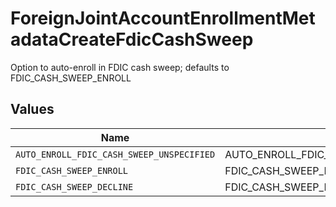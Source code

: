 # ForeignJointAccountEnrollmentMetadataCreateFdicCashSweep

Option to auto-enroll in FDIC cash sweep; defaults to FDIC_CASH_SWEEP_ENROLL


## Values

| Name                                      | Value                                     |
| ----------------------------------------- | ----------------------------------------- |
| `AUTO_ENROLL_FDIC_CASH_SWEEP_UNSPECIFIED` | AUTO_ENROLL_FDIC_CASH_SWEEP_UNSPECIFIED   |
| `FDIC_CASH_SWEEP_ENROLL`                  | FDIC_CASH_SWEEP_ENROLL                    |
| `FDIC_CASH_SWEEP_DECLINE`                 | FDIC_CASH_SWEEP_DECLINE                   |